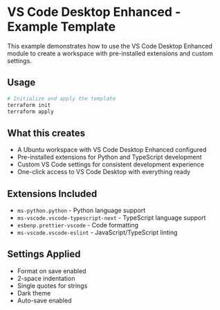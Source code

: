 # VS Code Desktop Enhanced - Example Template

This example demonstrates how to use the VS Code Desktop Enhanced module to create a workspace with pre-installed extensions and custom settings.

## Usage

```bash
# Initialize and apply the template
terraform init
terraform apply
```

## What this creates

- A Ubuntu workspace with VS Code Desktop Enhanced configured
- Pre-installed extensions for Python and TypeScript development
- Custom VS Code settings for consistent development experience
- One-click access to VS Code Desktop with everything ready

## Extensions Included

- `ms-python.python` - Python language support
- `ms-vscode.vscode-typescript-next` - TypeScript language support  
- `esbenp.prettier-vscode` - Code formatting
- `ms-vscode.vscode-eslint` - JavaScript/TypeScript linting

## Settings Applied

- Format on save enabled
- 2-space indentation
- Single quotes for strings
- Dark theme
- Auto-save enabled
